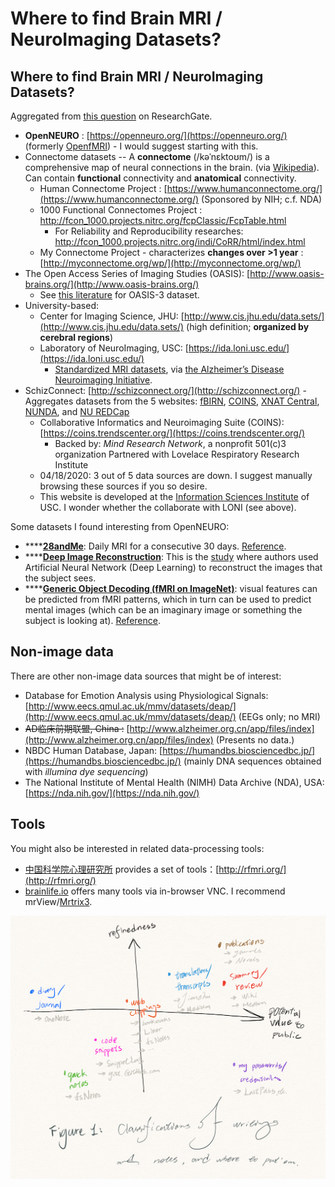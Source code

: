 # Where to find Brain MRI / NeuroImaging Datasets?

## Where to find Brain MRI / NeuroImaging Datasets?

Aggregated from [this question](https://www.researchgate.net/post/where_can_i_get_the_MRI_Brain_image_database_for_research_purpose) on ResearchGate.

* **OpenNEURO** : [https://openneuro.org/](https://openneuro.org/) \(formerly [OpenfMRI](https://openfmri.org/)\) - I would suggest starting with this.
* Connectome datasets -- A **connectome** \(/kəˈnɛktoʊm/\) is a comprehensive map of neural connections in the brain. \(via [Wikipedia](https://en.wikipedia.org/wiki/Connectome)\). Can contain **functional** connectivity and **anatomical** connectivity.
  * Human Connectome Project : [https://www.humanconnectome.org/](https://www.humanconnectome.org/) \(Sponsored by NIH; c.f. NDA\)
  * 1000 Functional Connectomes Project : [http://fcon\_1000.projects.nitrc.org/fcpClassic/FcpTable.html](http://fcon_1000.projects.nitrc.org/fcpClassic/FcpTable.html)
    * For Reliability and Reproducibility researches: [http://fcon\_1000.projects.nitrc.org/indi/CoRR/html/index.html](http://fcon_1000.projects.nitrc.org/indi/CoRR/html/index.html)
  * My Connectome Project - characterizes **changes over &gt;1 year** : [http://myconnectome.org/wp/](http://myconnectome.org/wp/)
* The Open Access Series of Imaging Studies \(OASIS\): [http://www.oasis-brains.org/](http://www.oasis-brains.org/)
  * See [this literature](https://www.medrxiv.org/content/10.1101/2019.12.13.19014902v1) for OASIS-3 dataset.
* University-based:
  * Center for Imaging Science, JHU: [http://www.cis.jhu.edu/data.sets/](http://www.cis.jhu.edu/data.sets/) \(high definition; **organized by cerebral regions**\)
  * Laboratory of NeuroImaging, USC: [https://ida.loni.usc.edu/](https://ida.loni.usc.edu/)
    * [Standardized MRI datasets](http://adni.loni.usc.edu/methods/mri-tool/standardized-mri-data-sets/), via [the Alzheimer’s Disease Neuroimaging Initiative](http://adni.loni.usc.edu/).
* SchizConnect: [http://schizconnect.org/](http://schizconnect.org/) - Aggregates datasets from the 5 websites: [fBIRN](https://www.nitrc.org/projects/fbirn/), [COINS](http://coins.mrn.org/), [XNAT Central](https://central.xnat.org/app/action/DisplayItemAction/search_value/NUDataSharing/search_element/xnat:projectData/search_field/xnat:projectData.ID), [NUNDA](https://nunda.northwestern.edu/nunda/data/projects/NMorphCH), and [NU REDCap](http://project-redcap.org/)
  * Collaborative Informatics and Neuroimaging Suite \(COINS\): [https://coins.trendscenter.org/](https://coins.trendscenter.org/)
    * Backed by: _Mind Research Network_, a nonprofit 501\(c\)3 organization Partnered with Lovelace Respiratory Research Institute
  * 04/18/2020: 3 out of 5 data sources are down. I suggest manually browsing these sources if you so desire.
  * This website is developed at the [Information Sciences Institute](https://www.isi.edu/) of USC. I wonder whether the collaborate with LONI \(see above\).

Some datasets I found interesting from OpenNEURO:

* \*\*\*\*[**28andMe**](https://openneuro.org/datasets/ds002674/versions/1.0.2): Daily MRI for a consecutive 30 days. [Reference](https://www.biorxiv.org/content/10.1101/866913v1).
* \*\*\*\*[**Deep Image Reconstruction**](https://openneuro.org/datasets/ds001506/versions/1.3.1): This is the [study](https://journals.plos.org/ploscompbiol/article?id=10.1371/journal.pcbi.1006633) where authors used Artificial Neural Network \(Deep Learning\) to reconstruct the images that the subject sees.
* \*\*\*\*[**Generic Object Decoding \(fMRI on ImageNet\)**](https://openneuro.org/datasets/ds001246/versions/1.2.1): visual features can be predicted from fMRI patterns, which in turn can be used to predict mental images \(which can be an imaginary image or something the subject is looking at\). [Reference](https://www.nature.com/articles/ncomms15037).

## Non-image data

There are other non-image data sources that might be of interest:

* Database for Emotion Analysis using Physiological Signals: [http://www.eecs.qmul.ac.uk/mmv/datasets/deap/](http://www.eecs.qmul.ac.uk/mmv/datasets/deap/) \(EEGs only; no MRI\)
* ~~AD临床前期联盟, China :~~ [http://www.alzheimer.org.cn/app/files/index](http://www.alzheimer.org.cn/app/files/index) \(Presents no data.\)
* NBDC Human Database, Japan: [https://humandbs.biosciencedbc.jp/](https://humandbs.biosciencedbc.jp/) \(mainly DNA sequences obtained with _illumina dye sequencing_\)
* The National Institute of Mental Health \(NIMH\) Data Archive \(NDA\), USA: [https://nda.nih.gov/](https://nda.nih.gov/)

## Tools

You might also be interested in related data-processing tools:

* [中国科学院心理研究所](http://yanlab.psych.ac.cn/) provides a set of tools：[http://rfmri.org/](http://rfmri.org/)
* [brainlife.io](https://brainlife.io/) offers many tools via in-browser VNC. I recommend mrView/[Mrtrix3](https://www.mrtrix.org/).

![](../.gitbook/assets/image%20%288%29.png)



